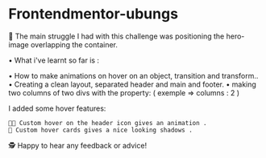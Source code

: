 # Frontendmentor-ubungs


🤯 The main struggle I had with this challenge was positioning the hero-image overlapping the container.

• What i've learnt so far is :

   • How to make animations on hover on an object, transition and transform.. 
   • Creating a clean layout, separated header and main and footer.
   • making two columns of two divs with the property: ( exemple  => columns : 2 ) 

I added some hover features:

    👨‍🔬 Custom hover on the header icon gives an animation .
    👻 Custom hover cards gives a nice looking shadows .

🕵 Happy to hear any feedback or advice!
